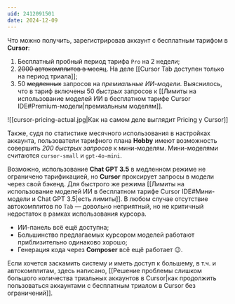 ```yaml
---
uid: 2412091501
date: 2024-12-09
---
```


Что можно получить, зарегистрировав аккаунт с бесплатным тарифом в **Cursor**:

1. Бесплатный пробный период тарифа `Pro` на 2 недели;
2. ~~2000 автокомплитов в месяц~~. На деле [[Cursor Tab доступен только на период триала]];
3. 50 ~~медленных~~ запросов на *премиальные ИИ-модели*. Выяснилось, что в тариф включены 50 *быстрых* запросов к [[Лимиты на использование моделей ИИ в бесплатном тарифе Cursor IDE#Premium-модели|премиальным моделям]].

![[cursor-pricing-actual.jpg|Как на самом деле выглядит Pricing у Cursor]]

Также, судя по статистике месячного использования в настройках аккаунта, пользователи тарифного плана **Hobby** имеют возможность совершить *200 быстрых запросов* к мини-моделям. Мини-моделями считаются `cursor-small` и `gpt-4o-mini`.

Возможно, использование **Chat GPT 3.5** в медленном режиме не ограничено тарификацией, но **Cursor** проксирует запросы в модели через свой бэкенд. Для быстрого же режима [[Лимиты на использование моделей ИИ в бесплатном тарифе Cursor IDE#Мини-модели и Chat GPT 3.5|есть лимиты]]. В любом случае отсутствие автокомплитов по `Tab` — довольно неприятный, но не критичный недостаток в рамках использования курсора.

- ИИ-панель всё ещё доступна;
- Большинство предлагаемых курсором моделей работают приблизительно одинаково хорошо;
- Генерация кода через **Composer** всё ещё работает 😉.

Если хочется заскамить систему и иметь доступ к большему, в т.ч. и автокомплитам, здесь написано, [[Решение проблемы слишком большого количества триальных аккаунтов в Cursor|как продолжить пользоваться аккаунтами с бесплатным триалом в Cursor без ограничений]].
